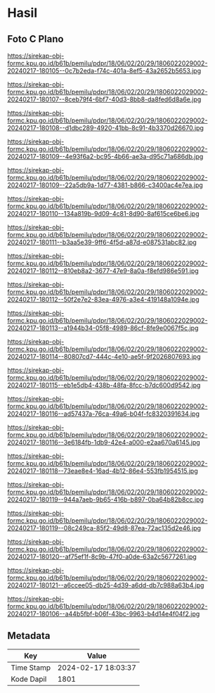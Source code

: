# Hasil

## Foto C Plano

https://sirekap-obj-formc.kpu.go.id/b61b/pemilu/pdpr/18/06/02/20/29/1806022029002-20240217-180105--0c7b2eda-f74c-401a-8ef5-43a2652b5653.jpg

https://sirekap-obj-formc.kpu.go.id/b61b/pemilu/pdpr/18/06/02/20/29/1806022029002-20240217-180107--8ceb79f4-6bf7-40d3-8bb8-da8fed6d8a6e.jpg

https://sirekap-obj-formc.kpu.go.id/b61b/pemilu/pdpr/18/06/02/20/29/1806022029002-20240217-180108--d1dbc289-4920-41bb-8c91-4b3370d26670.jpg

https://sirekap-obj-formc.kpu.go.id/b61b/pemilu/pdpr/18/06/02/20/29/1806022029002-20240217-180109--4e93f6a2-bc95-4b66-ae3a-d95c71a686db.jpg

https://sirekap-obj-formc.kpu.go.id/b61b/pemilu/pdpr/18/06/02/20/29/1806022029002-20240217-180109--22a5db9a-1d77-4381-b866-c3400ac4e7ea.jpg

https://sirekap-obj-formc.kpu.go.id/b61b/pemilu/pdpr/18/06/02/20/29/1806022029002-20240217-180110--134a819b-9d09-4c81-8d90-8af615ce6be6.jpg

https://sirekap-obj-formc.kpu.go.id/b61b/pemilu/pdpr/18/06/02/20/29/1806022029002-20240217-180111--b3aa5e39-9ff6-4f5d-a87d-e087531abc82.jpg

https://sirekap-obj-formc.kpu.go.id/b61b/pemilu/pdpr/18/06/02/20/29/1806022029002-20240217-180112--810eb8a2-3677-47e9-8a0a-f8efd986e591.jpg

https://sirekap-obj-formc.kpu.go.id/b61b/pemilu/pdpr/18/06/02/20/29/1806022029002-20240217-180112--50f2e7e2-83ea-4976-a3e4-419148a1094e.jpg

https://sirekap-obj-formc.kpu.go.id/b61b/pemilu/pdpr/18/06/02/20/29/1806022029002-20240217-180113--a1944b34-05f8-4989-86cf-8fe9e0067f5c.jpg

https://sirekap-obj-formc.kpu.go.id/b61b/pemilu/pdpr/18/06/02/20/29/1806022029002-20240217-180114--80807cd7-444c-4e10-ae5f-9f2026807693.jpg

https://sirekap-obj-formc.kpu.go.id/b61b/pemilu/pdpr/18/06/02/20/29/1806022029002-20240217-180115--eb1e5db4-438b-48fa-8fcc-b7dc600d9542.jpg

https://sirekap-obj-formc.kpu.go.id/b61b/pemilu/pdpr/18/06/02/20/29/1806022029002-20240217-180116--ad57437a-76ca-49a6-b04f-fc8320391634.jpg

https://sirekap-obj-formc.kpu.go.id/b61b/pemilu/pdpr/18/06/02/20/29/1806022029002-20240217-180116--3e6184fb-1db9-42e4-a000-e2aa670a6145.jpg

https://sirekap-obj-formc.kpu.go.id/b61b/pemilu/pdpr/18/06/02/20/29/1806022029002-20240217-180118--73eae8e4-16ad-4b12-86e4-553fb1954515.jpg

https://sirekap-obj-formc.kpu.go.id/b61b/pemilu/pdpr/18/06/02/20/29/1806022029002-20240217-180119--944a7aeb-9b65-416b-b897-0ba64b82b8cc.jpg

https://sirekap-obj-formc.kpu.go.id/b61b/pemilu/pdpr/18/06/02/20/29/1806022029002-20240217-180119--08c249ca-85f2-49d8-87ea-72ac135d2e46.jpg

https://sirekap-obj-formc.kpu.go.id/b61b/pemilu/pdpr/18/06/02/20/29/1806022029002-20240217-180120--af75ef1f-8c9b-47f0-a0de-63a2c5677261.jpg

https://sirekap-obj-formc.kpu.go.id/b61b/pemilu/pdpr/18/06/02/20/29/1806022029002-20240217-180121--a6ccee05-db25-4d39-a6dd-db7c988a63b4.jpg

https://sirekap-obj-formc.kpu.go.id/b61b/pemilu/pdpr/18/06/02/20/29/1806022029002-20240217-180106--a44b5fbf-b06f-43bc-9963-b4d14e4f04f2.jpg


## Metadata

| Key        | Value               |
| ---------- | ------------------- |
| Time Stamp | 2024-02-17 18:03:37 |
| Kode Dapil | 1801                |



